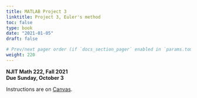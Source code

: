 ```yaml
---
title: MATLAB Project 3
linktitle: Project 3, Euler's method
toc: false
type: book
date: "2021-01-05"
draft: false

# Prev/next pager order (if `docs_section_pager` enabled in `params.toml`)
weight: 220
---
```


__NJIT Math 222, Fall 2021__  
__Due Sunday, October 3__ 

Instructions are on [Canvas](https://njit.instructure.com/courses/20209/assignments/161314?module_item_id=555699).
 


